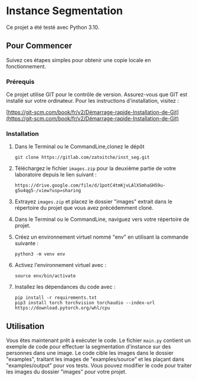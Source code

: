
# Instance Segmentation

Ce projet a été testé avec Python 3.10.

## Pour Commencer

Suivez ces étapes simples pour obtenir une copie locale en fonctionnement.

### Prérequis

Ce projet utilise GIT pour le contrôle de version. Assurez-vous que GIT est installé sur votre ordinateur. Pour les instructions d'installation, visitez :

[https://git-scm.com/book/fr/v2/Démarrage-rapide-Installation-de-Git](https://git-scm.com/book/fr/v2/Démarrage-rapide-Installation-de-Git)

### Installation

1. Dans le Terminal ou le CommandLine,clonez le dépôt
   ```
   git clone https://gitlab.com/zatoitche/inst_seg.git
   ```

2. Téléchargez le fichier `images.zip` pour la deuxième partie de votre laboratoire depuis le lien suivant :
   ```
   https://drive.google.com/file/d/1potC4tmKjvLAlXSmhaGH59u-g5u4qg5-/view?usp=sharing
   ```

3. Extrayez `images.zip` et placez le dossier "images" extrait dans le répertoire du projet que vous avez précédemment cloné.

4. Dans le Terminal ou le CommandLine, naviguez vers votre répertoire de projet.

5. Créez un environnement virtuel nommé "env" en utilisant la commande suivante :
   ```
   python3 -m venv env
   ```

6. Activez l'environnement virtuel avec :
   ```
   source env/bin/activate
   ```

7. Installez les dépendances du code avec :
   ```
   pip install -r requirements.txt
   pip3 install torch torchvision torchaudio --index-url https://download.pytorch.org/whl/cpu
   ```

## Utilisation

Vous êtes maintenant prêt à exécuter le code. Le fichier `main.py` contient un exemple de code pour effectuer la segmentation d'instance sur des personnes dans une image. Le code cible les images dans le dossier "examples", traitant les images de "examples/source" et les plaçant dans "examples/output" pour vos tests. Vous pouvez modifier le code pour traiter les images du dossier "images" pour votre projet.
